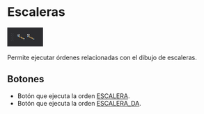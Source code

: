 # Escaleras

![Barra de herramientas Escaleras](../../../../.gitbook/assets/Escaleras.PNG)

Permite ejecutar órdenes relacionadas con el dibujo de escaleras.

## Botones

* Botón que ejecuta la orden [ESCALERA](../ventana-de-dibujo/ordenes/e/escalera.md).
* Botón que ejecuta la orden [ESCALERA_DA](../ventana-de-dibujo/ordenes/e/escalera-da.md).
